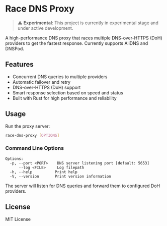 # Race DNS Proxy

> ⚠️ **Experimental**: This project is currently in experimental stage and under active development.

A high-performance DNS proxy that races multiple DNS-over-HTTPS (DoH) providers to get the fastest response. Currently supports AliDNS and DNSPod.

## Features

- Concurrent DNS queries to multiple providers
- Automatic failover and retry
- DNS-over-HTTPS (DoH) support
- Smart response selection based on speed and status
- Built with Rust for high performance and reliability

## Usage

Run the proxy server:

```bash
race-dns-proxy [OPTIONS]
```

### Command Line Options

```
Options:
  -p, --port <PORT>    DNS server listening port [default: 5653]
      --log <FILE>     Log filepath
  -h, --help          Print help
  -V, --version       Print version information
```

The server will listen for DNS queries and forward them to configured DoH providers.

## License

MIT License
